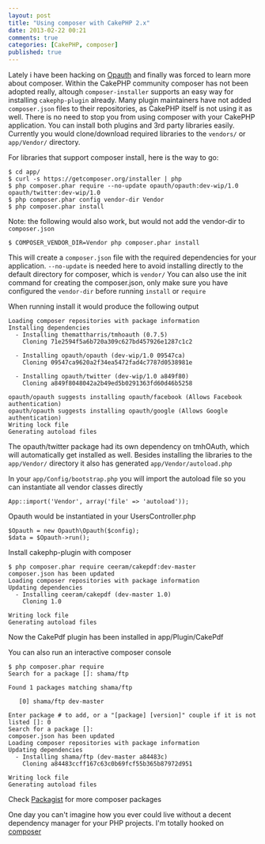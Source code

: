 ```yaml
---
layout: post
title: "Using composer with CakePHP 2.x"
date: 2013-02-22 00:21
comments: true
categories: [CakePHP, composer]
published: true
---
```


Lately i have been hacking on [Opauth](http://opauth.org) and finally was
forced to learn more about composer.
Within the CakePHP community composer has not been adopted really,
altough `composer-installer` supports an easy way for installing `cakephp-plugin` already.
Many plugin maintainers have not added `composer.json` files to their repositories, as CakePHP itself is not using it as well.
There is no need to stop you from using composer with your CakePHP application. You can install both plugins and 3rd party libraries easily.
Currently you would clone/download required libraries to the `vendors/` or `app/Vendor/` directory.
<!--more-->

For libraries that support composer install, here is the way to go:

```
$ cd app/
$ curl -s https://getcomposer.org/installer | php
$ php composer.phar require --no-update opauth/opauth:dev-wip/1.0 opauth/twitter:dev-wip/1.0
$ php composer.phar config vendor-dir Vendor
$ php composer.phar install
```

Note: the following would also work, but would not add the vendor-dir to `composer.json`
```
$ COMPOSER_VENDOR_DIR=Vendor php composer.phar install
```

This will create a `composer.json` file with the required dependencies for your application.
`--no-update` is needed here to avoid installing directly to the default directory for composer, which is `vendor/`
You can also use the init command for creating the composer.json, only make sure you have configured the `vendor-dir`
before running `install` or `require`

When running install it would produce the following output
```
Loading composer repositories with package information
Installing dependencies
  - Installing themattharris/tmhoauth (0.7.5)
    Cloning 71e2594f5a6b720a309c627bd457926e1287c1c2

  - Installing opauth/opauth (dev-wip/1.0 09547ca)
    Cloning 09547ca9620a2f34ea5472fad4c7787d0538981e

  - Installing opauth/twitter (dev-wip/1.0 a849f80)
    Cloning a849f8048042a2b49ed5b0291363fd60d46b5258

opauth/opauth suggests installing opauth/facebook (Allows Facebook authentication)
opauth/opauth suggests installing opauth/google (Allows Google authentication)
Writing lock file
Generating autoload files
```

The opauth/twitter package had its own dependency on tmhOAuth, which will automatically get installed as well.
Besides installing the libraries to the `app/Vendor/` directory it also has generated `app/Vendor/autoload.php`

In your `app/Config/bootstrap.php` you will import the autoload file so you can instantiate all vendor classes directly
``` phpinline
App::import('Vendor', array('file' => 'autoload'));
```

Opauth would be instantiated in your UsersController.php
``` phpinline
$Opauth = new Opauth\Opauth($config);
$data = $Opauth->run();
```

Install cakephp-plugin with composer
```
$ php composer.phar require ceeram/cakepdf:dev-master
composer.json has been updated
Loading composer repositories with package information
Updating dependencies
  - Installing ceeram/cakepdf (dev-master 1.0)
    Cloning 1.0

Writing lock file
Generating autoload files
```
Now the CakePdf plugin has been installed in app/Plugin/CakePdf

You can also run an interactive composer console
```
$ php composer.phar require
Search for a package []: shama/ftp

Found 1 packages matching shama/ftp

   [0] shama/ftp dev-master

Enter package # to add, or a "[package] [version]" couple if it is not listed []: 0
Search for a package []:
composer.json has been updated
Loading composer repositories with package information
Updating dependencies
  - Installing shama/ftp (dev-master a84483c)
    Cloning a84483ccff167c63c0b69fcf55b365b87972d951

Writing lock file
Generating autoload files
```

Check [Packagist](http://packagist.org) for more composer packages

One day you can't imagine how you ever could live without a decent dependency manager for your PHP projects.
I'm totally hooked on [composer](https://getcomposer.org)